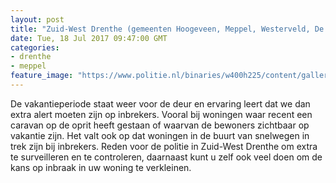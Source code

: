 ```yaml
---
layout: post
title: "Zuid-West Drenthe (gemeenten Hoogeveen, Meppel, Westerveld, De Wolden en Beilen) - Politie waarschuwt voor inbraken tijdens vakantie"
date: Tue, 18 Jul 2017 09:47:00 GMT
categories: 
- drenthe 
- meppel 
feature_image: "https://www.politie.nl/binaries/w400h225/content/gallery/politie/stockfotos/algemeen/controle-woninginbraak.jpg"
---
```


De vakantieperiode staat weer voor de deur en ervaring leert dat we dan extra alert moeten zijn op inbrekers. Vooral bij woningen waar recent een caravan op de oprit heeft gestaan of waarvan de bewoners zichtbaar op vakantie zijn. Het valt ook op dat woningen in de buurt van snelwegen in trek zijn bij inbrekers. Reden voor de politie in Zuid-West Drenthe om extra te surveilleren en te controleren, daarnaast kunt u zelf ook veel doen om de kans op inbraak in uw woning te verkleinen.
